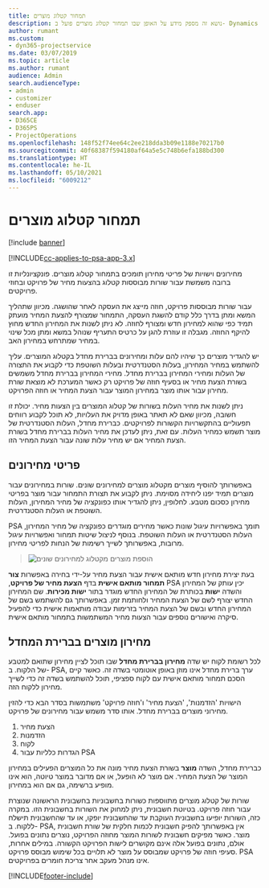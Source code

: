```yaml
---
title: תמחור קטלוג מוצרים
description: נושא זה מספק מידע על האופן שבו תמחור קטלוג מוצרים פועל ב- Dynamics 365 Project Service Automation ‏(PSA).
author: rumant
ms.custom:
- dyn365-projectservice
ms.date: 03/07/2019
ms.topic: article
ms.author: rumant
audience: Admin
search.audienceType:
- admin
- customizer
- enduser
search.app:
- D365CE
- D365PS
- ProjectOperations
ms.openlocfilehash: 148f52f74ee64c2ee218dda3b09e1188e70217b0
ms.sourcegitcommit: 40f68387f594180af64a5e5c748b6efa188bd300
ms.translationtype: HT
ms.contentlocale: he-IL
ms.lasthandoff: 05/10/2021
ms.locfileid: "6009212"
---
```

# <a name="product-catalog-pricing"></a>תמחור קטלוג מוצרים 

[!include [banner](../includes/psa-now-project-operations.md)]

[!INCLUDE[cc-applies-to-psa-app-3.x](../includes/cc-applies-to-psa-app-3x.md)]


מחירונים וישויות של פריטי מחירון תומכים בתמחור קטלוג מוצרים. פונקציונליות זו ברובה משמשת עבור שורות מבוססות קטלוג בהצעות מחיר של פרויקט ובחוזי פרויקטים.

עבור שורות מבוססות פרויקט, חוזה מייצג את העסקה לאחר שהושגה. מכיוון שתהליך המשא ומתן בדרך כלל קודם להשגת העסקה, התמחור שמצורף להצעת המחיר מועתק תמיד כפי שהוא למחירון חדש ומצורף לחוזה. לא ניתן לשנות את המחירון החדש מחוץ להיקף החוזה. מגבלה זו עוזרת להגן על כרטיס התעריף שנוהל במשא ומתן מכל שינוי במחיר שמתרחש במחירון האב.

יש להגדיר מוצרים כך שיהיו להם עלות ומחירונים בברירת מחדל בקטלוג המוצרים. עליך להשתמש במחיר המחירון, בעלות הסטנדרטית ובעלות השוטפת כדי לקבוע את התצורה של העלות ומחירי המחירון בברירת מחדל. מחירי המחירון בברירת מחדל משמשים בשורת הצעת מחיר או בסעיף חוזה של פרויקט רק כאשר המערכת לא מוצאת שורת מחירון עבור אותו מוצר במחירון המוצר עבור הצעת המחיר או חוזה הפרויקט.

ניתן לשנות את מחיר העלות בשורות של קטלוג המוצרים בין הצעות מחיר. יכולת זו חשובה, מכיוון שאם לא תאתר באופן מדויק את העלויות, לא תוכל לקבוע רווחים תפעוליים בהתקשרויות הקשורות לפרויקטים. כברירת מחדל, העלות הסטנדרטית של מוצר תשמש כמחיר העלות. עם זאת, ניתן לעדכן את מחיר העלות בברירת מחדל בשורת הצעת המחיר אם יש מחיר עלות שונה עבור הצעת המחיר הזו.

## <a name="price-list-items"></a>פריטי מחירונים

באפשרותך להוסיף מוצרים מקטלוג מוצרים למחירונים שונים. שורות במחירונים עבור מוצרים תמיד יפנו ליחידה מסוימת. ניתן לקבוע את תצורת התמחור עבור מוצר בפריטי מחירון כסכום מטבע. לחלופין, ניתן להגדיר אותו כפונקציה של מחיר המחירון, העלות השוטפת או העלות הסטנדרטית.

PSA תומך באפשרויות עיגול שונות כאשר מחירים מוגדרים כפונקציה של מחיר המחירון, העלות הסטנדרטית או העלות השוטפת. בנוסף לניצול שיטות תמחור ואפשרויות עיגול מרובות, באפשרותך לשייך רשימות של הנחות לפריטי מחירון. 

> ![הוספת מוצרים מקטלוג למחירונים שונים](media/basic-guide-16.png)

בעת יצירת מחירון חדש מותאם אישית עבור הצעת מחיר על-ידי בחירה באפשרות **צור תמחור מותאם אישית** בדף **הצעת מחיר של פרויקט‬**,‏ PSA יכין עותק של המחירון והשדה **ישות** בכותרת של המחירון החדש מוגדר בתור **ישות מכירות**. שם המחירון החדש יצורף לשם של הצעת המחיר ולחותמת זמן. באפשרותך גם להשתמש בשם של המחירון החדש ובשם של הצעת המחיר בזרימות עבודה מותאמות אישית כדי להפעיל סיקרה ואישורים נוספים עבור הצעות מחיר המשתמשות בתמחור מותאם אישית.

 
## <a name="default-product-price-list"></a>מחירון מוצרים בברירת המחדל
לכל רשומת לקוח יש שדה **מחירון בברירת מחדל** שבו תוכל לציין מחירון שתואם למטבע של הלקוח. ב- PSA, ערך ברירת מחדל אינו מוזן באופן אוטומטי בשדה זה. כאשר קיים הסכם תמחור מותאם אישית עם לקוח ספציפי, תוכל להשתמש בשדה זה כדי לשייך מחירון ללקוח הזה.

הישויות 'הזדמנות', 'הצעת מחיר' ו'חוזה פרויקט' משתמשות בסדר הבא כדי להזין מחירוני מוצרים בברירת מחדל. אותו סדר משמש עבור מחירונים של פרויקט.

1.  הצעת מחיר
2.  הזדמנות
3.  לקוח
4.  הגדרות כלליות עבור PSA

כברירת מחדל, השדה **מוצר** בשורת הצעת מחיר מונה את כל המוצרים הפעילים במחירון המוצר של הצעת המחיר. אם מוצר לא הופעל, או אם מדובר במוצר טיוטה, הוא אינו מופיע ברשימה, גם אם הוא במחירון. 

שורות של קטלוג מוצרים מתווספות כשורות בחשבוניות בחשבונית הראשונה שנוצרת עבור חוזה פרויקט. בטיוטת חשבונית, ניתן למחוק את השורות בחשבונית הזו. במקרה כזה, השורות יופיעו בחשבונית העוקבת עד שהחשבונית יופקו, או עד שהחשבונית תישלח ללקוח. ב- PSA, אין באפשרותך להפיק חשבונית לכמות חלקית של שורת חשבונית מוצר. כאשר מפיקים חשבונית לשורות המוצר מחוזה הפרויקט, נוצרים נתונים בפועל. אולם, נתונים בפועל אלה אינם מקושרים לישות הפרויקט הקשורה. במילים אחרות, סעיפי חוזה של פרויקט שמבוסס על מוצר לא תלויים בכל שימוש מבוסס פרויקט. PSA אינו מנהל מעקב אחר צריכת חומרים בפרויקטים.


[!INCLUDE[footer-include](../includes/footer-banner.md)]